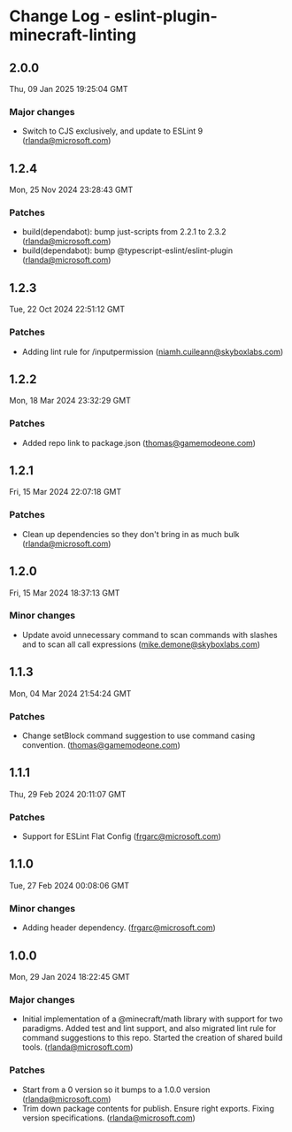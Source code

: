 # Change Log - eslint-plugin-minecraft-linting

<!-- This log was last generated on Thu, 09 Jan 2025 19:25:04 GMT and should not be manually modified. -->

<!-- Start content -->

## 2.0.0

Thu, 09 Jan 2025 19:25:04 GMT

### Major changes

- Switch to CJS exclusively, and update to ESLint 9 (rlanda@microsoft.com)

## 1.2.4

Mon, 25 Nov 2024 23:28:43 GMT

### Patches

- build(dependabot): bump just-scripts from 2.2.1 to 2.3.2 (rlanda@microsoft.com)
- build(dependabot): bump @typescript-eslint/eslint-plugin (rlanda@microsoft.com)

## 1.2.3

Tue, 22 Oct 2024 22:51:12 GMT

### Patches

- Adding lint rule for /inputpermission (niamh.cuileann@skyboxlabs.com)

## 1.2.2

Mon, 18 Mar 2024 23:32:29 GMT

### Patches

- Added repo link to package.json (thomas@gamemodeone.com)

## 1.2.1

Fri, 15 Mar 2024 22:07:18 GMT

### Patches

- Clean up dependencies so they don't bring in as much bulk (rlanda@microsoft.com)

## 1.2.0

Fri, 15 Mar 2024 18:37:13 GMT

### Minor changes

- Update avoid unnecessary command to scan commands with slashes and to scan all call expressions (mike.demone@skyboxlabs.com)

## 1.1.3

Mon, 04 Mar 2024 21:54:24 GMT

### Patches

- Change setBlock command suggestion to use command casing convention. (thomas@gamemodeone.com)

## 1.1.1

Thu, 29 Feb 2024 20:11:07 GMT

### Patches

- Support for ESLint Flat Config (frgarc@microsoft.com)

## 1.1.0

Tue, 27 Feb 2024 00:08:06 GMT

### Minor changes

- Adding header dependency. (frgarc@microsoft.com)

## 1.0.0

Mon, 29 Jan 2024 18:22:45 GMT

### Major changes

- Initial implementation of a @minecraft/math library with support for two paradigms. Added test and lint support, and also migrated lint rule for command suggestions to this repo. Started the creation of shared build tools. (rlanda@microsoft.com)

### Patches

- Start from a 0 version so it bumps to a 1.0.0 version (rlanda@microsoft.com)
- Trim down package contents for publish. Ensure right exports. Fixing version specifications. (rlanda@microsoft.com)
